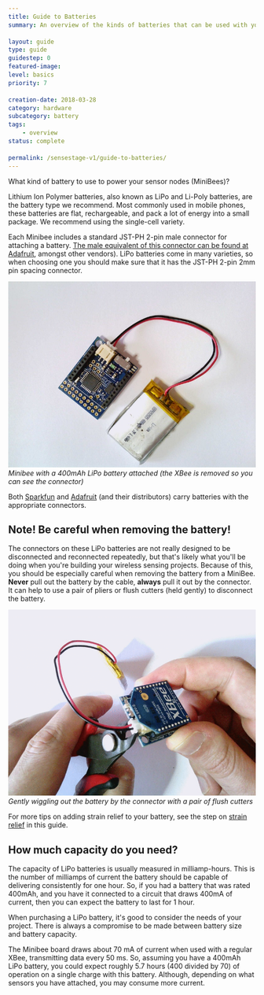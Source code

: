 ```yaml
---
title: Guide to Batteries
summary: An overview of the kinds of batteries that can be used with your sensor nodes, including how to charge and care for the most popular battery type, Lithium Polymer (LiPo) batteries. Importantly, this guide includes safety advice for using LiPo batteries in your projects.

layout: guide
type: guide
guidestep: 0
featured-image:
level: basics
priority: 7

creation-date: 2018-03-28
category: hardware
subcategory: battery
tags:
    - overview
status: complete

permalink: /sensestage-v1/guide-to-batteries/
---
```


What kind of battery to use to power your sensor nodes (MiniBees)?

Lithium Ion Polymer batteries, also known as LiPo and Li-Poly batteries, are the battery type we recommend. Most commonly used in mobile phones, these batteries are flat, rechargeable, and pack a lot of energy into a small package. We recommend using the single-cell variety.

Each Minibee includes a standard JST-PH 2-pin male connector for attaching a battery. [The male equivalent of this connector can be found at Adafruit](https://www.adafruit.com/product/261), amongst other vendors). LiPo batteries come in many varieties, so when choosing one you should make sure that it has the JST-PH 2-pin 2mm pin spacing connector.


![](/img/battery/minibee-lipo-connect-04.jpg)
*Minibee with a 400mAh LiPo battery attached (the XBee is removed so you can see the connector)*


Both [Sparkfun](https://www.sparkfun.com/categories/54) and [Adafruit](https://www.adafruit.com/category/574) (and their distributors) carry batteries with the appropriate connectors.

## Note! Be careful when removing the battery!

The connectors on these LiPo batteries are not really designed to be disconnected and reconnected repeatedly, but that's likely what you'll be doing when you're building your wireless sensing projects. Because of this, you should be especially careful when removing the battery from a MiniBee. __Never__ pull out the battery by the cable, __always__ pull it out by the connector. It can help to use a pair of pliers or flush cutters (held gently) to disconnect the battery.

![](/img/battery/minibee-battery-removal.gif)
*Gently wiggling out the battery by the connector with a pair of flush cutters*

For more tips on adding strain relief to your battery, see the step on [strain relief](batter-strain-relief) in this guide.

## How much capacity do you need?

The capacity of LiPo batteries is usually measured in milliamp-hours. This is the number of milliamps of current the battery should be capable of delivering consistently for one hour. So, if you had a battery that was rated 400mAh, and you have it connected to a circuit that draws 400mA of current, then you can expect the battery to last for 1 hour.

When purchasing a LiPo battery, it's good to consider the needs of your project. There is always a compromise to be made between battery size and battery capacity.

The Minibee board draws about 70 mA of current when used with a regular XBee, transmitting data every 50 ms. So, assuming you have a 400mAh LiPo battery, you could expect roughly 5.7 hours (400 divided by 70) of operation on a single charge with this battery. Although, depending on what sensors you have attached, you may consume more current.
